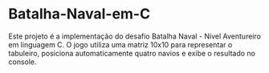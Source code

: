 # Batalha-Naval-em-C
Este projeto é a implementação do desafio Batalha Naval - Nível Aventureiro em linguagem C. O jogo utiliza uma matriz 10x10 para representar o tabuleiro, posiciona automaticamente quatro navios e exibe o resultado no console.
